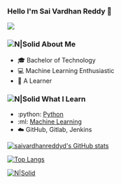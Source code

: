 ### Hello I'm Sai Vardhan Reddy  👋

![](https://komarev.com/ghpvc/?username=komireddychandureddy&color=brightgreen)

### ![N|Solid](https://img.icons8.com/metro/2x/administrator-male.png) About Me
- :mortar_board: Bachelor of Technology
- 💻 Machine Learning Enthusiastic 
- :book: A Learner

### ![N|Solid](https://img.icons8.com/metro/2x/reading.png) What I Learn
- :python: [Python](https://upload.wikimedia.org/wikipedia/commons/c/c3/Python-logo-notext.svg)
- :ml:  [Machine Learning](https://images.squarespace-cdn.com/content/v1/5feb53185d3dab691b47361b/1609930650139-9NRI63XUJ29Y7E9LEA9G/12eca-machine-learning.gif?format=1500w)
- :cloud: GitHub, Gitlab, Jenkins


[![saivardhanreddyd's GitHub stats](https://github-readme-stats.vercel.app/api?username=saivardhanreddyd&show_icons=true&&theme=radical)](https://github.com/saivardhanreddyd/github-readme-stats)

[![Top Langs](https://github-readme-stats.vercel.app/api/top-langs/?username=saivardhanreddyd&layout=compact)](https://github.com/saivardhanreddyd/github-readme-stats)

[![N|Solid](https://img.icons8.com/fluent/72/linkedin.png)](https://www.linkedin.com/in/saivardhanreddydendi)
